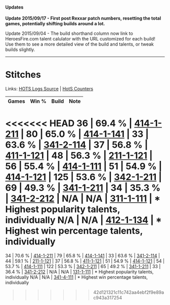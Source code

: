 #### Updates
**Update 2015/09/17 - First post Rexxar patch numbers, resetting the total games, potentially shifting builds around a lot.**

Update 2015/09/04 - The build shorthand column now link to HeroesFire.com talent calulator with the URL customized for each build!  
Use them to see a more detailed view of the build and talents, or tweak builds slightly.

***

# Stitches

Links: [HOTS Logs Source](https://www.hotslogs.com/Sitewide/HeroDetails?Hero=Stitches) | [HotS Counters](http://hotscounters.com/#/hero/Stitches)

Games  | Win %  | Build     | Note
-----  | -----  | -----     | ----
<<<<<<< HEAD
36     | 69.4 % | [414-1-211](http://www.heroesfire.com/hots/talent-calculator/stitches#rySR) | 
80     | 65.0 % | [414-1-141](http://www.heroesfire.com/hots/talent-calculator/stitches#ryRL) | 
33     | 63.6 % | [341-2-114](http://www.heroesfire.com/hots/talent-calculator/stitches#pASI) | 
37     | 56.8 % | [411-1-121](http://www.heroesfire.com/hots/talent-calculator/stitches#rr6H) | 
48     | 56.3 % | [211-1-121](http://www.heroesfire.com/hots/talent-calculator/stitches#kCqH) | 
56     | 55.4 % | [414-1-111](http://www.heroesfire.com/hots/talent-calculator/stitches#ryQt) | 
51     | 54.9 % | [414-1-121](http://www.heroesfire.com/hots/talent-calculator/stitches#ryR1) | 
125    | 53.6 % | [342-1-211](http://www.heroesfire.com/hots/talent-calculator/stitches#pCgR) | 
69     | 49.3 % | [341-1-211](http://www.heroesfire.com/hots/talent-calculator/stitches#pAEB) | 
34     | 35.3 % | [341-2-212](http://www.heroesfire.com/hots/talent-calculator/stitches#pATq) | 
N/A    | N/A    | [311-1-111](http://www.heroesfire.com/hots/talent-calculator/stitches#o0z7) | * Highest popularity talents, individually
N/A    | N/A    | [412-1-134](http://www.heroesfire.com/hots/talent-calculator/stitches#rtYk) | * Highest win percentage talents, individually
=======
34     | 70.6 % | [414-1-211](http://www.heroesfire.com/hots/talent-calculator/stitches#rySR) | 
79     | 65.8 % | [414-1-141](http://www.heroesfire.com/hots/talent-calculator/stitches#ryRL) | 
33     | 63.6 % | [341-2-114](http://www.heroesfire.com/hots/talent-calculator/stitches#pASI) | 
44     | 59.1 % | [211-1-121](http://www.heroesfire.com/hots/talent-calculator/stitches#kCqH) | 
37     | 56.8 % | [411-1-121](http://www.heroesfire.com/hots/talent-calculator/stitches#rr6H) | 
51     | 54.9 % | [414-1-121](http://www.heroesfire.com/hots/talent-calculator/stitches#ryR1) | 
54     | 53.7 % | [414-1-111](http://www.heroesfire.com/hots/talent-calculator/stitches#ryQt) | 
122    | 53.3 % | [342-1-211](http://www.heroesfire.com/hots/talent-calculator/stitches#pCgR) | 
65     | 49.2 % | [341-1-211](http://www.heroesfire.com/hots/talent-calculator/stitches#pAEB) | 
33     | 36.4 % | [341-2-212](http://www.heroesfire.com/hots/talent-calculator/stitches#pATq) | 
N/A    | N/A    | [131-1-111](http://www.heroesfire.com/hots/talent-calculator/stitches#h9W7) | * Highest popularity talents, individually
N/A    | N/A    | [341-4-111](http://www.heroesfire.com/hots/talent-calculator/stitches#pAxV) | * Highest win percentage talents, individually
>>>>>>> 42d121321c11c742aa4ebf2f9e89ac943a317254

